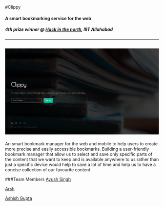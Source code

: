 #Clippy
#### A smart bookmarking service for the web
##### 4th prize winner @ [Hack in the north](http://www.hackinthenorth.com/), IIIT Allahabad
-----------
![alt tag](https://raw.githubusercontent.com/The-Turing-Machine/Clippy/gh-pages/Dashboard/images/screenshot.png)
-----------
An smart bookmark manager for the web and mobile to help users to create more precise and easily accessible bookmarks.
Building a user-friendly bookmark manager that allow us to select and save only specific parts of the content that we want to keep and is available anywhere to us rather than just a specific device would help to save a lot of time and help us to have a concise collection of our favourite content


###Team Members
[Ayush Singh](https://github.com/ayush1997/)

[Arsh](https://github.com/arsh23/)

[Ashish Gupta](https://github.com/thinker3197/)


